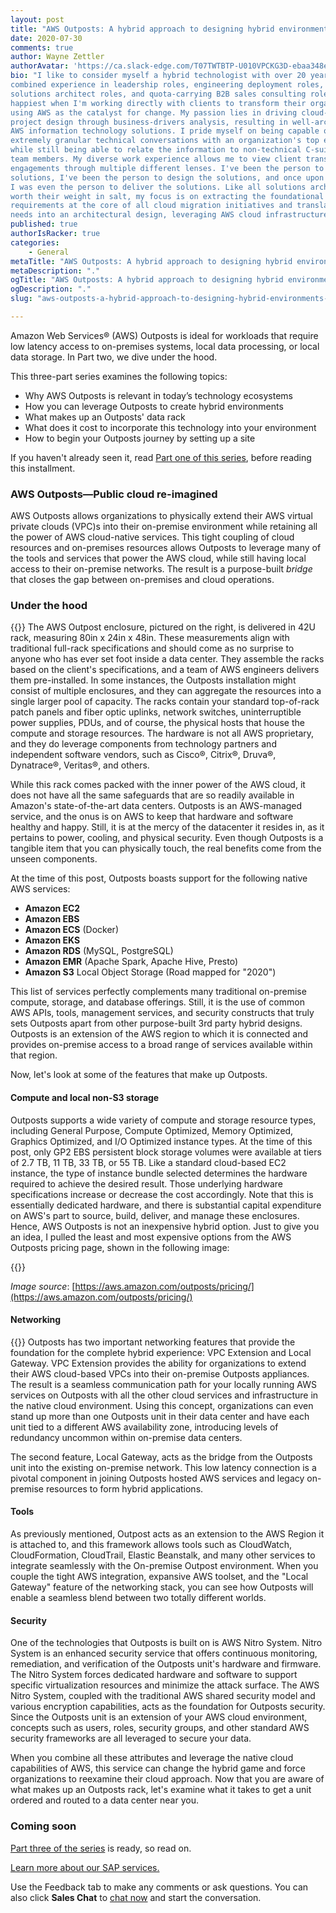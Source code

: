 ```yaml
---
layout: post
title: "AWS Outposts: A hybrid approach to designing hybrid environments&mdash;Part Two"
date: 2020-07-30
comments: true
author: Wayne Zettler
authorAvatar: 'https://ca.slack-edge.com/T07TWTBTP-U010VPCKG3D-ebaa348e7951-512'
bio: "I like to consider myself a hybrid technologist with over 20 years of
combined experience in leadership roles, engineering deployment roles, pre-sales
solutions architect roles, and quota-carrying B2B sales consulting roles. I am
happiest when I'm working directly with clients to transform their organizations
using AWS as the catalyst for change. My passion lies in driving cloud-based
project design through business-drivers analysis, resulting in well-architected
AWS information technology solutions. I pride myself on being capable of having
extremely granular technical conversations with an organization's top engineers,
while still being able to relate the information to non-technical C-suite executive
team members. My diverse work experience allows me to view client transformation
engagements through multiple different lenses. I've been the person to sell the
solutions, I've been the person to design the solutions, and once upon a time,
I was even the person to deliver the solutions. Like all solutions architects
worth their weight in salt, my focus is on extracting the foundational business
requirements at the core of all cloud migration initiatives and translating those
needs into an architectural design, leveraging AWS cloud infrastructure."
published: true
authorIsRacker: true
categories:
    - General
metaTitle: "AWS Outposts: A hybrid approach to designing hybrid environments&mdash;Part Two"
metaDescription: "."
ogTitle: "AWS Outposts: A hybrid approach to designing hybrid environments&mdash;Part Two"
ogDescription: "."
slug: "aws-outposts-a-hybrid-approach-to-designing-hybrid-environments-part-two"

---
```


Amazon Web Services&reg; (AWS) Outposts is ideal for workloads that require low
latency access to on-premises systems, local data processing, or local data
storage. In Part two, we dive under the hood.

<!--more-->

This three-part series examines the following topics:

- Why AWS Outposts is relevant in today’s technology ecosystems
- How you can leverage Outposts to create hybrid environments
- What makes up an Outposts' data rack
- What does it cost to incorporate this technology into your environment
- How to begin your Outposts journey by setting up a site

If you haven't already seen it, read
[Part one of this series](https://docs.rackspace.com/blog/aws-outposts-a-hybrid-approach-to-designing-hybrid-environments-part-one/),
before reading this installment.

### AWS Outposts&mdash;Public cloud re-imagined

AWS Outposts allows organizations to physically extend their AWS virtual private
clouds (VPC)s into their on-premise environment while retaining all the power
of AWS cloud-native services. This tight coupling of cloud resources and on-premises
resources allows Outposts to leverage many of the tools and services that power
the AWS cloud, while still having local access to their on-premise networks. The
result is a purpose-built *bridge* that closes the gap between on-premises and
cloud operations.

### Under the hood

{{<img src="Picture1.png" title="" alt=""  class="image-right">}} The AWS
Outpost enclosure, pictured on the right, is delivered in 42U rack, measuring
80in x 24in x 48in. These measurements align with traditional full-rack
specifications and should come as no surprise to anyone who has ever set foot
inside a data center. They assemble the racks based on the client's specifications,
and a team of AWS engineers delivers them pre-installed. In some instances, the
Outposts installation might consist of multiple enclosures, and they can aggregate
the resources into a single larger pool of capacity. The racks contain your
standard top-of-rack patch panels and fiber optic uplinks, network switches,
uninterruptible power supplies, PDUs, and of course, the physical
hosts that house the compute and storage resources. The hardware is not all AWS
proprietary, and they do leverage components from technology partners and independent software
vendors, such as Cisco&reg;, Citrix&reg;, Druva&reg;, Dynatrace&reg;, Veritas&reg;,
and others.

While this rack comes packed with the inner power of the AWS cloud,
it does not have all the same safeguards that are so readily available in Amazon's
state-of-the-art data centers. Outposts is an AWS-managed service, and the onus
is on AWS to keep that hardware and software healthy and happy. Still, it is at
the mercy of the datacenter it resides in, as it pertains to power, cooling, and
physical security. Even though Outposts is a tangible item that you can physically
touch, the real benefits come from the unseen components.

At the time of this post, Outposts boasts support for the following native AWS services:

- **Amazon EC2**
- **Amazon EBS**
- **Amazon ECS** (Docker)
- **Amazon EKS**
- **Amazon RDS** (MySQL, PostgreSQL)
- **Amazon EMR** (Apache Spark, Apache Hive, Presto)
- **Amazon S3** Local Object Storage (Road mapped for "2020")

This list of services perfectly complements many traditional on-premise compute,
storage, and database offerings. Still, it is the use of common AWS APIs, tools,
management services, and security constructs that truly sets Outposts apart from
other purpose-built 3rd party hybrid designs. Outposts is an extension of the AWS
region to which it is connected and provides on-premise access to a broad range
of services available within that region.

Now, let's look at some of the features that make up Outposts.

#### Compute and local non-S3 storage

Outposts supports a wide variety of compute and storage resource types, including
General Purpose, Compute Optimized, Memory Optimized, Graphics Optimized, and I/O
Optimized instance types. At the time of this post, only GP2 EBS persistent
block storage volumes were available at tiers of 2.7 TB, 11 TB, 33 TB, or 55 TB.
Like a standard cloud-based EC2 instance, the type of instance bundle selected
determines the hardware required to achieve the desired result. Those underlying
hardware specifications increase or decrease the cost accordingly. Note that
this is essentially dedicated hardware, and there is substantial capital
expenditure on AWS's part to source, build, deliver, and manage these enclosures.
Hence, AWS Outposts is not an inexpensive hybrid option. Just to give you an idea,
I pulled the least and most expensive options from the AWS Outposts pricing page,
shown in the following image:

{{<img src="Picture2.png" title="" alt="">}}

*Image source*: [https://aws.amazon.com/outposts/pricing/](https://aws.amazon.com/outposts/pricing/)

#### Networking

{{<img src="Picture3.png" title="" alt=""  class="image-right">}} Outposts has
two important networking features that provide the foundation for the complete
hybrid experience: VPC Extension and Local Gateway. VPC Extension provides the
ability for organizations to extend their AWS cloud-based VPCs into their
on-premise Outposts appliances. The result is a seamless communication path for
your locally running AWS services on Outposts with all the other cloud services
and infrastructure in the native cloud environment. Using this concept,
organizations can even stand up more than one Outposts unit in their data center
and have each unit tied to a different AWS availability zone, introducing levels
of redundancy uncommon within on-premise data centers.

The second feature, Local Gateway, acts as the bridge from the Outposts unit
into the existing on-premise network. This low latency connection is a pivotal
component in joining Outposts hosted AWS services and legacy on-premise resources
to form hybrid applications.

#### Tools

As previously mentioned, Outpost acts as an extension to the AWS Region it is
attached to, and this framework allows tools such as CloudWatch, CloudFormation,
CloudTrail, Elastic Beanstalk, and many other services to integrate seamlessly
with the On-premise Outpost environment. When you couple the tight AWS integration,
expansive AWS toolset, and the "Local Gateway" feature of the networking stack,
you can see how Outposts will enable a seamless blend between two totally
different worlds.

#### Security

One of the technologies that Outposts is built on is AWS Nitro System. Nitro
System is an enhanced security service that offers continuous monitoring,
remediation, and verification of the Outposts unit's hardware and firmware. The
Nitro System forces dedicated hardware and software to support specific
virtualization resources and minimize the attack surface. The AWS Nitro System,
coupled with the traditional AWS shared security model and various encryption
capabilities, acts as the foundation for Outposts security. Since the Outposts
unit is an extension of your AWS cloud environment, concepts such as users, roles,
security groups, and other standard AWS security frameworks are all leveraged to
secure your data.

When you combine all these attributes and leverage the native cloud capabilities
of AWS, this service can change the hybrid game and force organizations to
reexamine their cloud approach. Now that you are aware of what makes up an
Outposts rack, let's examine what it takes to get a unit ordered and routed to
a data center near you.

### Coming soon

[Part three of the series](https://docs.rackspace.com/blog/aws-outposts-a-hybrid-approach-to-designing-hybrid-environments-part-three/)
is ready, so read on.

<a class="cta red" id="cta" href="https://www.rackspace.com/sap">Learn more about our SAP services.</a>

Use the Feedback tab to make any comments or ask questions. You can also click
**Sales Chat** to [chat now](https://www.rackspace.com/) and start the conversation.
